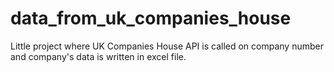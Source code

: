 # data_from_uk_companies_house
Little project where UK Companies House API is called on company number and company's data is written in excel file.
